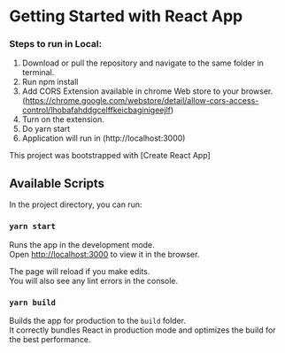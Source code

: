 # Getting Started with React App

### Steps to run in Local:
1. Download or pull the repository and navigate to the same folder in terminal.
2. Run npm install
3. Add CORS Extension available in chrome Web store to your browser.
 (https://chrome.google.com/webstore/detail/allow-cors-access-control/lhobafahddgcelffkeicbaginigeejlf)
4. Turn on the extension.
5. Do yarn start
6. Application will run in (http://localhost:3000)

This project was bootstrapped with [Create React App]

## Available Scripts

In the project directory, you can run:

### `yarn start`

Runs the app in the development mode.\
Open [http://localhost:3000](http://localhost:3000) to view it in the browser.

The page will reload if you make edits.\
You will also see any lint errors in the console.

### `yarn build`

Builds the app for production to the `build` folder.\
It correctly bundles React in production mode and optimizes the build for the best performance.


